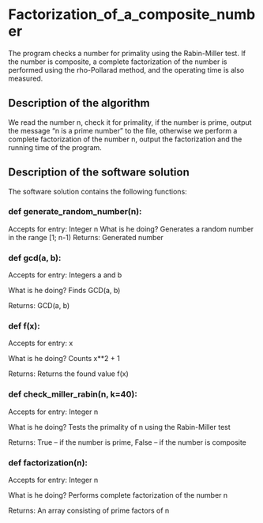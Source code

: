 # Factorization_of_a_composite_number
The program checks a number for primality using the Rabin-Miller test. If the number is composite, a complete factorization of the number is performed using the rho-Pollarad method, and the operating time is also measured.

  <h2>Description of the algorithm</h2>
We read the number n, check it for primality, if the number is prime, output the message “n is a prime number” to the file, otherwise we perform a complete factorization of the number n, output the factorization and the running time of the program.
  <h2>Description of the software solution</h2>
  The software solution contains the following functions:
  <h3>def generate_random_number(n):</h3>
  Accepts for entry: Integer n
  What is he doing? Generates a random number in the range [1; n-1)
  Returns: Generated number
  <h3>def gcd(a, b):</h3>
  Accepts for entry: Integers a and b
  
  What is he doing? Finds GCD(a, b)
  
  Returns: GCD(a, b)
  <h3>def f(x):</h3>
  Accepts for entry: x
  
  What is he doing? Counts x**2 + 1
  
  Returns: Returns the found value f(x)
   <h3>def check_miller_rabin(n, k=40):</h3>
  Accepts for entry: Integer n
  
  What is he doing? Tests the primality of n using the Rabin-Miller test
  
  Returns: True – if the number is prime, False – if the number is composite
   <h3>def factorization(n):</h3>
   Accepts for entry: Integer n
   
   What is he doing? Performs complete factorization of the number n
   
   Returns: An array consisting of prime factors of n
